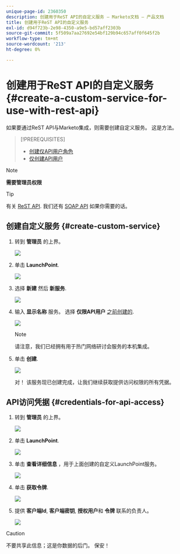 ```yaml
---
unique-page-id: 2360350
description: 创建用于ReST API的自定义服务 — Marketo文档 — 产品文档
title: 创建用于ReST API的自定义服务
exl-id: d94f723b-2e98-4350-a9e5-bd57aff2303b
source-git-commit: 5f509a7aa27692e54bf129b94c657aff0f645f2b
workflow-type: tm+mt
source-wordcount: '213'
ht-degree: 0%

---
```


# 创建用于ReST API的自定义服务 {#create-a-custom-service-for-use-with-rest-api}

如果要通过ReST API与Marketo集成，则需要创建自定义服务。 这是方法。

>[!PREREQUISITES]
>
>* [创建仅API用户角色](/help/marketo/product-docs/administration/users-and-roles/create-an-api-only-user-role.md)
>* [仅创建API用户](/help/marketo/product-docs/administration/users-and-roles/create-an-api-only-user.md)
>


>[!NOTE]
>
>**需要管理员权限**

>[!TIP]
>
>有关 [ReST API](https://developers.marketo.com/documentation/rest/). 我们还有 [SOAP API](https://developers.marketo.com/documentation/soap/) 如果你需要的话。

## 创建自定义服务 {#create-custom-service}

1. 转到 **管理员** 的上界。

   ![](assets/create-a-custom-service-for-use-with-rest-api-1.png)

1. 单击 **LaunchPoint**.

   ![](assets/create-a-custom-service-for-use-with-rest-api-2.png)

1. 选择 **新建** 然后 **新服务**.

   ![](assets/create-a-custom-service-for-use-with-rest-api-3.png)

1. 输入 **显示名称** 服务。 选择 **仅限API用户** [之前创建的](/help/marketo/product-docs/administration/users-and-roles/create-an-api-only-user.md).

   ![](assets/create-a-custom-service-for-use-with-rest-api-4.png)

   >[!NOTE]
   >
   >请注意，我们已经拥有用于热门网络研讨会服务的本机集成。

1. 单击 **创建**.

   ![](assets/create-a-custom-service-for-use-with-rest-api-5.png)

   对！ 该服务现已创建完成，让我们继续获取提供访问权限的所有凭据。

## API访问凭据 {#credentials-for-api-access}

1. 转到 **管理员** 的上界。

   ![](assets/create-a-custom-service-for-use-with-rest-api-6.png)

1. 单击 **LaunchPoint**.

   ![](assets/create-a-custom-service-for-use-with-rest-api-7.png)

1. 单击 **查看详细信息** ，用于上面创建的自定义LaunchPoint服务。

   ![](assets/create-a-custom-service-for-use-with-rest-api-8.png)

1. 单击 **获取令牌**.

   ![](assets/create-a-custom-service-for-use-with-rest-api-9.png)

1. 提供 **客户端Id**, **客户端密钥**, **授权用户**&#x200B;和 **令牌** 联系的负责人。

   ![](assets/create-a-custom-service-for-use-with-rest-api-10.png)

>[!CAUTION]
>
>不要共享此信息；这是你数据的后门。 保安！

